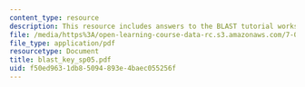 ```yaml
---
content_type: resource
description: This resource includes answers to the BLAST tutorial worksheet.
file: /media/https%3A/open-learning-course-data-rc.s3.amazonaws.com/7-02-experimental-biology-communication-spring-2005/f50ed9631db85094893e4baec055256f_blast_key_sp05.pdf
file_type: application/pdf
resourcetype: Document
title: blast_key_sp05.pdf
uid: f50ed963-1db8-5094-893e-4baec055256f
---
```

